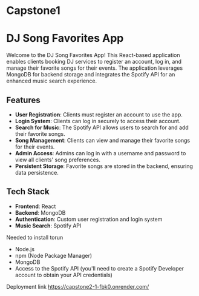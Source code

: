 # Capstone1
# DJ Song Favorites App

Welcome to the DJ Song Favorites App! This React-based application enables clients booking DJ services to register an account, log in, and manage their favorite songs for their events. The application leverages MongoDB for backend storage and integrates the Spotify API for an enhanced music search experience.

## Features

- **User Registration**: Clients must register an account to use the app.
- **Login System**: Clients can log in securely to access their account.
- **Search for Music**: The Spotify API allows users to search for and add their favorite songs.
- **Song Management**: Clients can view and manage their favorite songs for their events.
- **Admin Access**: Admins can log in with a username and password to view all clients' song preferences.
- **Persistent Storage**: Favorite songs are stored in the backend, ensuring data persistence.

## Tech Stack

- **Frontend**: React
- **Backend**: MongoDB
- **Authentication**: Custom user registration and login system
- **Music Search**: Spotify API


Needed to install torun 
- Node.js
- npm (Node Package Manager)
- MongoDB
- Access to the Spotify API (you'll need to create a Spotify Developer account to obtain your API credentials)


Deployment link
https://capstone2-1-fbk0.onrender.com/
